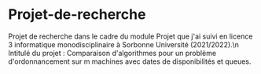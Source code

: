 # Projet-de-recherche
Projet de recherche dans le cadre du module Projet que j'ai suivi en licence 3 informatique monodisciplinaire à Sorbonne Université (2021/2022).\n
Intitulé du projet : Comparaison d'algorithmes pour un problème d'ordonnancement sur m machines avec dates de disponibilités et queues.
